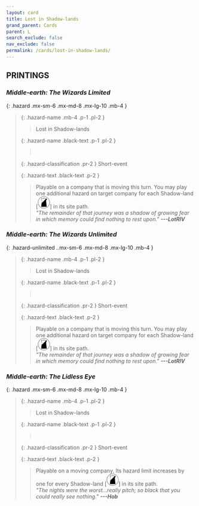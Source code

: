 ```yaml
---
layout: card
title: Lost in Shadow-lands
grand_parent: Cards
parent: L
search_exclude: false
nav_exclude: false
permalink: /cards/lost-in-shadow-lands/
---
```


## PRINTINGS


### _Middle-earth: The Wizards Limited_

{: .hazard .mx-sm-6 .mx-md-8 .mx-lg-10 .mb-4 }
> {: .hazard-name .mb-4 .p-1 .pl-2 }
> > <div class="hazard-mp"></div>
> > <div class="card-name">Lost in Shadow-lands</div>
>
> {: .hazard-name .black-text .p-1 .pl-2 }
> > &nbsp;
>
> {: .hazard-classification .pr-2 }
> Short-event
>
> {: .hazard-text .black-text .p-2 }
> > Playable on a company that is moving this turn. You may play one additional hazard on target company for each Shadow-land \[![](/assets/images/shadow-land.svg)] in its site path. <br>_"The remainder of that journey was a shadow of growing fear in which memory could find nothing to rest upon."_ ***---&#65279;LotRIV*** 
>

### _Middle-earth: The Wizards Unlimited_

{: .hazard-unlimited ..mx-sm-6 .mx-md-8 .mx-lg-10 .mb-4 }
> {: .hazard-name .mb-4 .p-1 .pl-2 }
> > <div class="hazard-mp"></div>
> > <div class="card-name">Lost in Shadow-lands</div>
>
> {: .hazard-name .black-text .p-1 .pl-2 }
> > &nbsp;
>
> {: .hazard-classification .pr-2 }
> Short-event
>
> {: .hazard-text .black-text .p-2 }
> > Playable on a company that is moving this turn. You may play one additional hazard on target company for each Shadow-land \[![](/assets/images/shadow-land.svg)] in its site path. <br>_"The remainder of that journey was a shadow of growing fear in which memory could find nothing to rest upon."_ ***---&#65279;LotRIV*** 
>

### _Middle-earth: The Lidless Eye_

{: .hazard .mx-sm-6 .mx-md-8 .mx-lg-10 .mb-4 }
> {: .hazard-name .mb-4 .p-1 .pl-2 }
> > <div class="hazard-mp"></div>
> > <div class="card-name">Lost in Shadow-lands</div>
>
> {: .hazard-name .black-text .p-1 .pl-2 }
> > &nbsp;
>
> {: .hazard-classification .pr-2 }
> Short-event
>
> {: .hazard-text .black-text .p-2 }
> > Playable on a moving company. Its hazard limit increases by one for every Shadow-land \[![](/assets/images/shadow-land.svg)] in its site path. <br>_"The nights were the worst...really pitch; so black that you could really see nothing."_ ***---&#65279;Hob*** 
>

